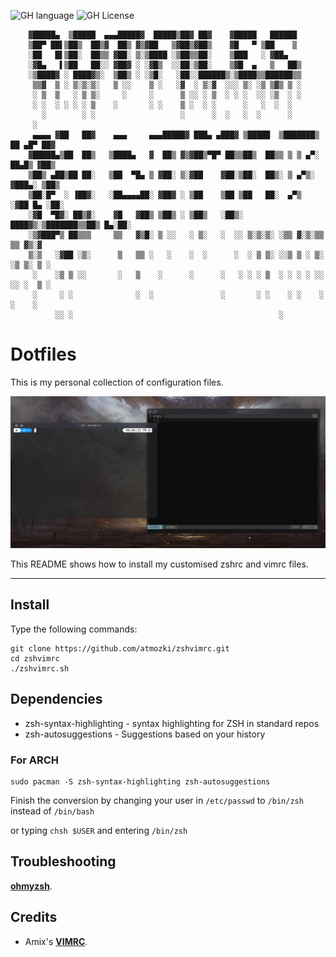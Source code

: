 ![GH language](https://img.shields.io/github/languages/top/atmozki/zshvimrc?style=for-the-badge)
![GH License](https://img.shields.io/github/license/atmozki/zshvimrc?style=for-the-badge)


        ▓█████▄  ▒█████  ▄▄▄█████▓  █████▒██▓ ██▓    ▓█████   ██████                
        ▒██▀ ██▌▒██▒  ██▒▓  ██▒ ▓▒▓██   ▒▓██▒▓██▒    ▓█   ▀ ▒██    ▒                
        ░██   █▌▒██░  ██▒▒ ▓██░ ▒░▒████ ░▒██▒▒██░    ▒███   ░ ▓██▄                  
        ░▓█▄   ▌▒██   ██░░ ▓██▓ ░ ░▓█▒  ░░██░▒██░    ▒▓█  ▄   ▒   ██▒               
        ░▒████▓ ░ ████▓▒░  ▒██▒ ░ ░▒█░   ░██░░██████▒░▒████▒▒██████▒▒               
         ▒▒▓  ▒ ░ ▒░▒░▒░   ▒ ░░    ▒ ░   ░▓  ░ ▒░▓  ░░░ ▒░ ░▒ ▒▓▒ ▒ ░               
         ░ ▒  ▒   ░ ▒ ▒░     ░     ░      ▒ ░░ ░ ▒  ░ ░ ░  ░░ ░▒  ░ ░               
         ░ ░  ░ ░ ░ ░ ▒    ░       ░ ░    ▒ ░  ░ ░      ░   ░  ░  ░                 
           ░        ░ ░                   ░      ░  ░   ░  ░      ░                 
         ░                                                                          
         ▄▄▄▄ ▓██   ██▓    ▄▄▄     ▄▄▄█████▓ ███▄ ▄███▓ ▒█████  ▒███████▒ ██ ▄█▀ ██▓
        ▓█████▄▒██  ██▒   ▒████▄   ▓  ██▒ ▓▒▓██▒▀█▀ ██▒▒██▒  ██▒▒ ▒ ▒ ▄▀░ ██▄█▒ ▓██▒
        ▒██▒ ▄██▒██ ██░   ▒██  ▀█▄ ▒ ▓██░ ▒░▓██    ▓██░▒██░  ██▒░ ▒ ▄▀▒░ ▓███▄░ ▒██▒
        ▒██░█▀  ░ ▐██▓░   ░██▄▄▄▄██░ ▓██▓ ░ ▒██    ▒██ ▒██   ██░  ▄▀▒   ░▓██ █▄ ░██░
        ░▓█  ▀█▓░ ██▒▓░    ▓█   ▓██▒ ▒██▒ ░ ▒██▒   ░██▒░ ████▓▒░▒███████▒▒██▒ █▄░██░
        ░▒▓███▀▒ ██▒▒▒     ▒▒   ▓▒█░ ▒ ░░   ░ ▒░   ░  ░░ ▒░▒░▒░ ░▒▒ ▓░▒░▒▒ ▒▒ ▓▒░▓  
        ▒░▒   ░▓██ ░▒░      ▒   ▒▒ ░   ░    ░  ░      ░  ░ ▒ ▒░ ░░▒ ▒ ░ ▒░ ░▒ ▒░ ▒ ░
         ░    ░▒ ▒ ░░       ░   ▒    ░      ░      ░   ░ ░ ░ ▒  ░ ░ ░ ░ ░░ ░░ ░  ▒ ░
         ░     ░ ░              ░  ░               ░       ░ ░    ░ ░    ░  ░    ░  
              ░░ ░                                              ░                   

# Dotfiles
This is my personal collection of configuration files.


<img src="image.jpg" />



This README shows how to install my customised zshrc and vimrc files.


---
## Install

Type the following commands:

```
git clone https://github.com/atmozki/zshvimrc.git
cd zshvimrc
./zshvimrc.sh
```
<!--
**OR (For Private)**

```
git clone git@github.com:atmozki/zshvimrc.git
cd zshvimrc
./zshvimrc.sh
```
-->

## Dependencies

- zsh-syntax-highlighting - syntax highlighting for ZSH in standard repos
- zsh-autosuggestions - Suggestions based on your history

### For ARCH

```
sudo pacman -S zsh-syntax-highlighting zsh-autosuggestions
```
  
Finish the conversion by changing your user in `/etc/passwd` to `/bin/zsh` instead of `/bin/bash`

or typing `chsh $USER` and entering `/bin/zsh`

## Troubleshooting

__[ohmyzsh](https://github.com/ohmyzsh/ohmyzsh)__.


## Credits

- Amix's **[VIMRC](https://github.com/amix/vimrc)**.
